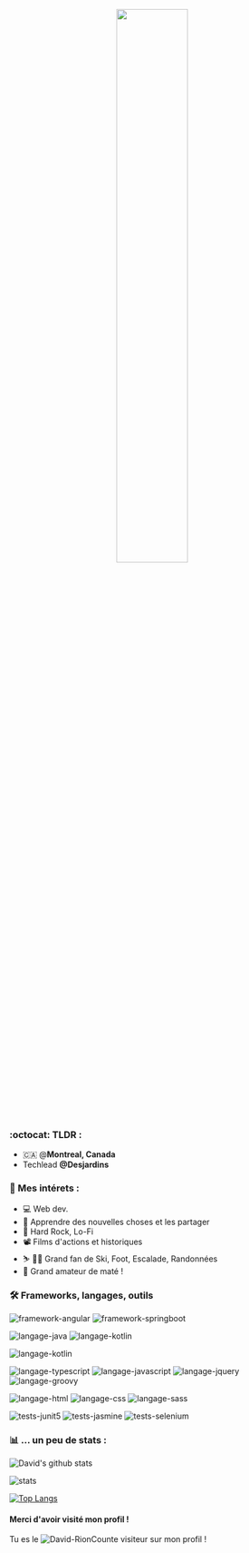 <p align="center">
   <img src="https://media.giphy.com/media/8dx7Q9AXiMM24/giphy.gif" width=50% height=50%>
</p>

### :octocat: TLDR :

* 🇨🇦 @**Montreal, Canada**
* Techlead **@Desjardins**

### :green_heart: Mes intérets :

* 💻 Web dev.
* 🧠 Apprendre des nouvelles choses et les partager
* :guitar: Hard Rock, Lo-Fi
* :film_projector: Films d'actions et historiques
* :skier: :climbing_man: Grand fan de Ski, Foot, Escalade, Randonnées
* :mate: Grand amateur de maté !

### :hammer_and_wrench: Frameworks, langages, outils

![framework-angular](https://img.shields.io/badge/Framework-Angular-informational?style=flat&logo=angular&logoColor=white&color=2bbc8a) 
![framework-springboot](https://img.shields.io/badge/Framework-SpringBoot-informational?style=flat&logo=springboot&logoColor=white&color=2bbc8a)

![langage-java](https://img.shields.io/badge/Langage-Java-informational?style=flat&logo=oracle&logoColor=white&color=2bbc8a) ![langage-kotlin](https://img.shields.io/badge/Langage-Kotlin-informational?style=flat&logo=kotlin&logoColor=white&color=2bbc8a) 

![langage-kotlin](https://img.shields.io/badge/Langage-Kotlin-informational?style=flat&logo=h2&logoColor=white&color=2bbc8a)

![langage-typescript](https://img.shields.io/badge/Langage-Typescript-informational?style=flat&logo=Typescript&logoColor=white&color=2bbc8a) ![langage-javascript](https://img.shields.io/badge/Langage-Javascript-informational?style=flat&logo=javascript&logoColor=white&color=2bbc8a) ![langage-jquery](https://img.shields.io/badge/Langage-JQuery-informational?style=flat&logo=jquery&logoColor=white&color=2bbc8a) ![langage-groovy](https://img.shields.io/badge/Langage-Groovy-informational?style=flat&logo=ApacheGroovy&logoColor=white&color=2bbc8a)

![langage-html](https://img.shields.io/badge/Langage-HTML-informational?style=flat&logo=html5&logoColor=white&color=2bbc8a) 
![langage-css](https://img.shields.io/badge/Langage-CSS-informational?style=flat&logo=css3&logoColor=white&color=2bbc8a) ![langage-sass](https://img.shields.io/badge/Langage-Sass-informational?style=flat&logo=sass&logoColor=white&color=2bbc8a)

![tests-junit5](https://img.shields.io/badge/Tests-Junit5-informational?style=flat&logo=junit5&logoColor=white&color=2bbc8a) ![tests-jasmine](https://img.shields.io/badge/Tests-Jasmine-informational?style=flat&logo=jasmine&logoColor=white&color=2bbc8a) ![tests-selenium](https://img.shields.io/badge/Tests-Selenium-informational?style=flat&logo=selenium&logoColor=white&color=2bbc8a)

### :bar_chart: ... un peu de stats :

![David's github stats](https://github-readme-stats.vercel.app/api?username=David-Rion&hide=issues&count_private=true&theme=vue&show_icons=true)

![stats](https://github-readme-streak-stats.herokuapp.com/?user=David-Rion)

[![Top Langs](https://github-readme-stats.vercel.app/api/top-langs/?username=David-Rion)](https://github.com/anuraghazra/github-readme-stats)


#### Merci d'avoir visité mon profil !

Tu es le ![David-RionCount](https://profile-counter.glitch.me/David-Rion/count.svg)e visiteur sur mon profil !

